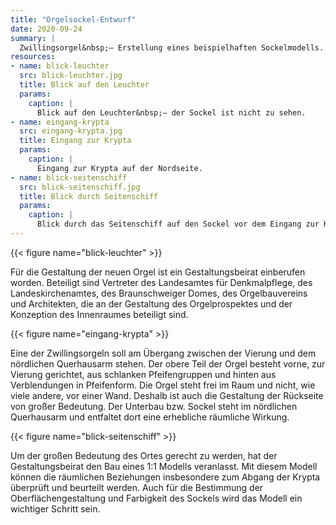 ```yaml
---
title: "Orgelsockel-Entwurf"
date: 2020-09-24
summary: |
  Zwillingsorgel&nbsp;– Erstellung eines beispielhaften Sockelmodells.
resources:
- name: blick-leuchter
  src: blick-leuchter.jpg
  title: Blick auf den Leuchter
  params:
    caption: |
      Blick auf den Leuchter&nbsp;– der Sockel ist nicht zu sehen.
- name: eingang-krypta
  src: eingang-krypta.jpg
  title: Eingang zur Krypta
  params:
    caption: |
      Eingang zur Krypta auf der Nordseite.
- name: blick-seitenschiff
  src: blick-seitenschiff.jpg
  title: Blick durch Seitenschiff
  params:
    caption: |
      Blick durch das Seitenschiff auf den Sockel vor dem Eingang zur Krypta.
---
```


{{< figure name="blick-leuchter" >}}

Für die Gestaltung der neuen Orgel ist ein Gestaltungsbeirat einberufen worden.
Beteiligt sind Vertreter des Landesamtes für Denkmalpflege, des Landeskirchenamtes, des Braunschweiger Domes, des Orgelbauvereins und Architekten, die an der Gestaltung des Orgelprospektes und der Konzeption des Innenraumes beteiligt sind.

{{< figure name="eingang-krypta" >}}

Eine der Zwillingsorgeln soll am Übergang zwischen der Vierung und dem nördlichen Querhausarm stehen.
Der obere Teil der Orgel besteht vorne, zur Vierung  gerichtet, aus schlanken Pfeifengruppen und hinten aus Verblendungen in Pfeifenform.
Die Orgel steht frei im Raum und nicht, wie viele andere, vor einer Wand.
Deshalb ist auch die Gestaltung der Rückseite von großer Bedeutung.
Der Unterbau bzw. Sockel steht im nördlichen Querhausarm und entfaltet dort eine erhebliche räumliche Wirkung.

{{< figure name="blick-seitenschiff" >}}

Um der großen Bedeutung des Ortes gerecht zu werden, hat der Gestaltungsbeirat den Bau eines 1:1 Modells veranlasst.
Mit diesem Modell können die räumlichen Beziehungen insbesondere zum Abgang der Krypta überprüft und beurteilt werden.
Auch für die Bestimmung der Oberflächengestaltung und Farbigkeit des Sockels wird das Modell ein wichtiger Schritt sein.
